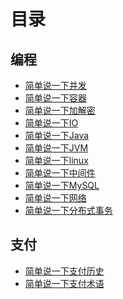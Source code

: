 # 目录

## 编程

- [简单说一下并发][concurrent]
- [简单说一下容器][docker]
- [简单说一下加解密][encryption]
- [简单说一下IO][io]
- [简单说一下Java][java]
- [简单说一下JVM][jvm]
- [简单说一下linux][linux]
- [简单说一下中间件][middleware]
- [简单说一下MySQL][mysql]
- [简单说一下网络][network]
- [简单说一下分布式事务][transaction]

## 支付

- [简单说一下支付历史][history]
- [简单说一下支付术语][term]

[concurrent]:https://github.com/chaoslaic/sayone/blob/master/cs/concurrent.md
[docker]:https://github.com/chaoslaic/sayone/blob/master/cs/docker.md
[encryption]:https://github.com/chaoslaic/sayone/blob/master/cs/encryption.md
[io]:https://github.com/chaoslaic/sayone/blob/master/cs/io.md
[java]:https://github.com/chaoslaic/sayone/blob/master/cs/java.md
[jvm]:https://github.com/chaoslaic/sayone/blob/master/cs/jvm.md
[linux]:https://github.com/chaoslaic/sayone/blob/master/cs/linux.md
[middleware]:https://github.com/chaoslaic/sayone/blob/master/cs/middleware.md
[mysql]:https://github.com/chaoslaic/sayone/blob/master/cs/mysql.md
[network]:https://github.com/chaoslaic/sayone/blob/master/cs/network.md
[transaction]:https://github.com/chaoslaic/sayone/blob/master/cs/transaction.md
[history]:https://github.com/chaoslaic/sayone/blob/master/payment/history.md
[term]:https://github.com/chaoslaic/sayone/blob/master/payment/term.md
